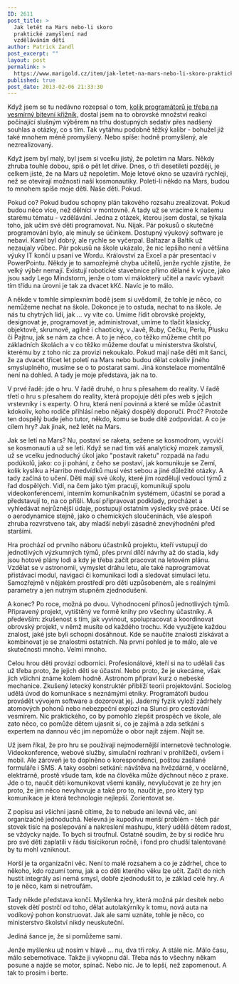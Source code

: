 ```yaml
---
ID: 2611
post_title: >
  Jak letět na Mars nebo-li skoro
  praktické zamyšlení nad
  vzděláváním dětí
author: Patrick Zandl
post_excerpt: ""
layout: post
permalink: >
  https://www.marigold.cz/item/jak-letet-na-mars-nebo-li-skoro-prakticke-zamysleni-nad-vzdelavanim-deti
published: true
post_date: 2013-02-06 21:33:30
---
```

<p>Když jsem se tu nedávno rozepsal o tom, <a href="http://www.marigold.cz/item/otazka-kolik-programatoru-je-treba-pro-obsluhu-bojoveho-vesmirneho-krizniku-je-pro-ceskou-ekonomiku-nadmiru-aktualni">kolik programátorů je třeba na vesmírný bitevní křižník,</a> dostal jsem na to obrovské množství reakcí počínající slušným výběrem na trhu dostupných sedativ přes nadšený souhlas a otázky, co s tím. Tak vytáhnu podobně těžký kalibr - bohužel již také mnohem méně promyšlený. Nebo spíše: hodně promyšlený, ale nezrealizovaný.</p>
<p>Když jsem byl malý, byl jsem si vcelku jistý, že poletím na Mars. Někdy zhruba touhle dobou, spíš o pět let dříve. Dnes, o tři desetiletí později, je celkem jisté, že na Mars už nepoletím. Moje letové okno se uzavírá rychleji, než se otevírají možnosti naší kosmonautiky. Poletí-li někdo na Mars, budou to mnohem spíše moje děti. Naše děti. Pokud.</p>
<p>Pokud co? Pokud budou schopny plán takového rozsahu zrealizovat. Pokud budou něco více, než dělníci v montovně. A tady už se vracíme k našemu starému tématu - vzdělávání. Jedna z otázek, kterou jsem dostal, se týkala toho, jak učím své děti programovat. Nu. Nijak. Pár pokusů o skutečné programování bylo, ale minuly se účinkem. Dostupný výukový software je nebaví. Karel byl dobrý, ale rychle se vyčerpal. Baltazar a Baltík už nezaujaly vůbec. Pár pokusů na škole ukázalo, že nic lepšího není a většina výuky IT končí u psaní ve Wordu. Království za Excel a pár presentací v PowerPointu. Někdy je to samozřejmě chyba učitelů, jenže rychle zjistíte, že velký výběr nemají. Existují robotické stavebnice přímo dělané k výuce, jako jsou sady Lego Mindstorm, jenže o tom ví málokterý učitel a navíc vybavit tím třídu na úrovni je tak za dvacet kKč. Navíc je to málo.</p>
<p>A někde v tomhle simplexním bodě jsem si uvědomil, že tohle je něco, co nemůžeme nechat na škole. Dokonce je to ostuda, nechat to na škole. Je nás tu chytrých lidí, jak … vy víte co. Umíme řídit obrovské projekty, designovat je, programovat je, administrovat, umíme to tlačit klasicky, objektově, skrumově, agilně i chaoticky, v Javě, Ruby, Céčku, Perlu, Plusku či Pajtnu, jak se nám za chce. A to je něco, co těžko můžeme chtít po základních školách a v co těžko můžeme doufat u ministerstva školství, kterému by z toho nic za provizi nekoukalo. Pokud mají naše děti mít šanci, že za dvacet třicet let poletí na Mars nebo budou dělat cokoliv jiného smysluplného, musíme se o to postarat sami. Jiná konstelace momentálně není na dohled. A tady je moje představa, jak na to.</p>
<p>V prvé řadě: jde o hru. V řadě druhé, o hru s přesahem do reality. V řadě třetí o hru s přesahem do reality, která propojuje děti přes web s jejich vrstevníky i s experty. O hru, která není povinná a které se může účastnit kdokoliv, koho rodiče přihlásí nebo nějaký dospělý doporučí. Proč? Protože ten dospělý bude jeho tutor, někdo, komu se bude dítě zodpovídat. A co je cílem hry? Jak jinak, než letět na Mars.</p>
<p>Jak se letí na Mars? Nu, postaví se raketa, sežene se kosmodrom, vycvičí se kosmonauti a už se letí. Když se nad tím váš analytický mozek zamyslí, už se vcelku jednoduchý úkol jako "postavit raketu" rozpadá na řadu podúkolů, jako: co ji pohání, z čeho se postaví, jak komunikuje se Zemí, kolik kyslíku a Harribo medvídků musí vést sebou a jiné důležité otázky. A tady začíná to učení. Děti mají své úkoly, které jim rozdělují vedoucí týmů z řad dospělých. Vidí, na čem jako tým pracují, komunikují spolu videokonferencemi, interním komunikačním systémem, účastní se porad a představují to, na co přišli. Musí připravovat podklady, procházet a vyhledávat nejrůznější údaje, postupují ostatním výsledky své práce. Učí se o aerodynamice stejně, jako o chemických sloučeninách, vše alespoň zhruba rozvrstveno tak, aby mladší nebyli zásadně znevýhodněni před staršími.</p>
<p>Hra prochází od prvního náboru účastníků projektu, kteří vstupují do jednotlivých výzkumných týmů, přes první dílčí návrhy až do stadia, kdy jsou hotové plány lodi a kdy je třeba začít pracovat na letovém plánu. Vzdělat se v astronomii, vymyslet dráhu letu, ale také naprogramovat přistávací modul, navigaci či komunikaci lodi a sledovat simulaci letu. Samozřejmě v nějakém prostředí pro děti uzpůsobeném, ale s reálnými parametry a jen nutným stupněm zjednodušení.</p>
<p>A konec? Po roce, možná po dvou. Vyhodnocení přínosů jednotlivých týmů. Připravený projekt, vytištěný ve formě knihy pro všechny účastníky. A především: zkušenost s tím, jak vyvinout, spolupracovat a koordinovat obrovský projekt, v němž musíte od každého trochu. Kde využijete každou znalost, jaké jste byli schopni dosáhnout. Kde se naučíte znalosti získávat a kombinovat je se znalostmi ostatních. Na první pohled je to málo, ale ve skutečnosti mnoho. Velmi mnoho.</p>
<p>Celou hrou děti provází odborníci. Profesionálové, kteří si na to udělali čas už třeba proto, že jejich děti se účastní. Nebo proto, že je ukecáme, však jich všichni známe kolem hodně. Astronom připraví kurz o nebeské mechanice. Zkušený letecký konstruktér přiblíží teorii projektování. Sociolog udělá úvod do komunikace s neznámými etniky. Programátoři budou provádět vývojem software a dozorovat jej. Jaderný fyzik vyloží zádrhely atomových pohonů nebo nebezpeční explozí na Slunci pro cestování vesmírem. Nic praktického, co by pomohlo zlepšit prospěch ve škole, ale zato něco, co pomůže dětem ujasnit si, co je zajímá a zda setkání s expertem na dannou věc jim nepomůže o obor najít zájem. Najít se.</p>
<p>Už jsem říkal, že pro hru se používají nejmodernější internetové technologie. Videokonference, webové služby, simulační rozhraní v prohlížeči, ovšem i mobil. Ale zároveň je to doplněno o korespondenci, poštou zasílané formuláře i SMS. A taky osobní setkání: návštěva na hvězdárně, v ocelárně, elektrárně, prostě všude tam, kde na člověka může dýchnout něco z praxe. Jde o to, naučit děti komunikovat všemi kanály, nevylučovat je ze hry jen proto, že jim něco nevyhovuje a také pro to, naučit je, pro který typ komunikace je která technologie nejlepší. Zorientovat se.</p>
<p>Z popisu asi všichni jasně cítíme, že to nebude ani levná věc, ani organizačně jednoduchá. Nelevná je kupodivu menší problém - těch pár stovek tisíc na poslepování a nakreslení mashupu, který udělá dětem radost, se vždycky najde. To bych si troufnul. Ostatně soudím, že by si rodiče hru pro své děti zaplatili v řádu tisícikorun ročně, i fond pro chudší talentované by tu mohl vzniknout.</p>
<p>Horší je ta organizační věc. Není to malé rozsahem a co je zádrhel, chce to někoho, kdo rozumí tomu, jak a co děti kterého věku lze učit. Začít do nich hustit integrály asi nemá smysl, dobře zjednodušit to, je základ celé hry. A to je něco, kam si netroufám.</p>
<p>Tady někde představa končí. Myšlenka hry, která možná pár desítek nebo stovek dětí postrčí od toho, dělat autolakýrníky k tomu, nová auta na vodíkový pohon konstruovat. Jak ale sami uznáte, tohle je něco, co ministerstvo školství nikdy neuskuteční.</p>
<p>Jediná šance je, že si pomůžeme sami.</p>
<p>Jenže myšlenku už nosím v hlavě … nu, dva tři roky. A stále nic. Málo času, málo sebemotivace. Takže ji vykopnu dál. Třeba nás to všechny někam posune a najde se motor, spínač. Nebo nic. Je to lepší, než zapomenout. A tak to prosím i berte.</p>